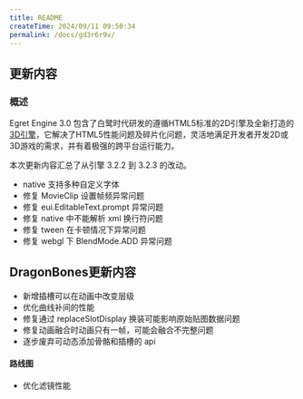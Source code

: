 ```yaml
---
title: README
createTime: 2024/09/11 09:50:34
permalink: /docs/gd3r6r9v/
---
```

## 更新内容

### 概述

Egret Engine 3.0 包含了白鹭时代研发的遵循HTML5标准的2D引擎及全新打造的[3D引擎](https://github.com/egret-labs/egret-3d)，它解决了HTML5性能问题及碎片化问题，灵活地满足开发者开发2D或3D游戏的需求，并有着极强的跨平台运行能力。


本次更新内容汇总了从引擎 3.2.2 到 3.2.3 的改动。

* native 支持多种自定义字体
* 修复 MovieClip 设置帧频异常问题
* 修复 eui.EditableText.prompt 异常问题
* 修复 native 中不能解析 xml 换行符问题
* 修复 tween 在卡顿情况下异常问题
* 修复 webgl 下 BlendMode.ADD 异常问题

## DragonBones更新内容

* 新增插槽可以在动画中改变层级
* 优化曲线补间的性能
* 修复通过 replaceSlotDisplay 换装可能影响原始贴图数据问题
* 修复动画融合时动画只有一帧，可能会融合不完整问题
* 逐步废弃可动态添加骨骼和插槽的 api

#### 路线图

* 优化滤镜性能
